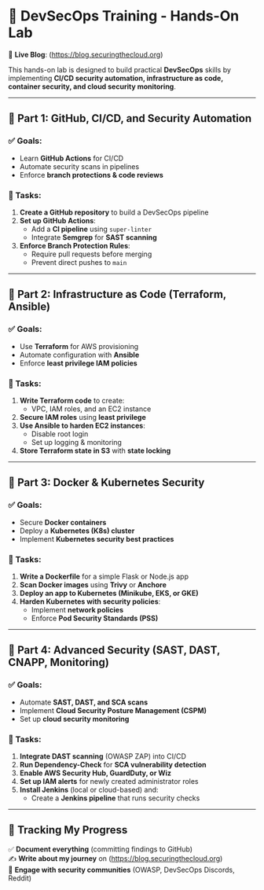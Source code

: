 # 🚀 DevSecOps Training - Hands-On Lab  
🔗 **Live Blog**: (https://blog.securingthecloud.org)  

This hands-on lab is designed to build practical **DevSecOps** skills by implementing **CI/CD security automation, infrastructure as code, container security, and cloud security monitoring**.  

---

## 📌 Part 1: GitHub, CI/CD, and Security Automation  
### ✅ Goals:
- Learn **GitHub Actions** for CI/CD  
- Automate security scans in pipelines  
- Enforce **branch protections & code reviews**  

### 🔨 Tasks:
1. **Create a GitHub repository** to build a DevSecOps pipeline  
2. **Set up GitHub Actions**:
   - Add a **CI pipeline** using `super-linter`  
   - Integrate **Semgrep** for **SAST scanning**  
3. **Enforce Branch Protection Rules**:
   - Require pull requests before merging  
   - Prevent direct pushes to `main`  
 

---

## 📌 Part 2: Infrastructure as Code (Terraform, Ansible)  
### ✅ Goals:
- Use **Terraform** for AWS provisioning  
- Automate configuration with **Ansible**  
- Enforce **least privilege IAM policies**  

### 🔨 Tasks:
1. **Write Terraform code** to create:
   - VPC, IAM roles, and an EC2 instance  
2. **Secure IAM roles** using **least privilege**  
3. **Use Ansible to harden EC2 instances**:
   - Disable root login  
   - Set up logging & monitoring  
4. **Store Terraform state in S3** with **state locking**  

---

## 📌 Part 3: Docker & Kubernetes Security  
### ✅ Goals:
- Secure **Docker containers**  
- Deploy a **Kubernetes (K8s) cluster**  
- Implement **Kubernetes security best practices**  

### 🔨 Tasks:
1. **Write a Dockerfile** for a simple Flask or Node.js app  
2. **Scan Docker images** using **Trivy** or **Anchore**  
3. **Deploy an app to Kubernetes (Minikube, EKS, or GKE)**  
4. **Harden Kubernetes with security policies**:
   - Implement **network policies**  
   - Enforce **Pod Security Standards (PSS)**  

---

## 📌 Part 4: Advanced Security (SAST, DAST, CNAPP, Monitoring)  
### ✅ Goals:
- Automate **SAST, DAST, and SCA scans**  
- Implement **Cloud Security Posture Management (CSPM)**  
- Set up **cloud security monitoring**  

### 🔨 Tasks:
1. **Integrate DAST scanning** (OWASP ZAP) into CI/CD  
2. **Run Dependency-Check** for **SCA vulnerability detection**  
3. **Enable AWS Security Hub, GuardDuty, or Wiz**  
4. **Set up IAM alerts** for newly created administrator roles  
5. **Install Jenkins** (local or cloud-based) and:
   - Create a **Jenkins pipeline** that runs security checks 

---

## 🚀 Tracking My Progress  
✅ **Document everything** (committing findings to GitHub)  
✍️ **Write about my journey** on (https://blog.securingthecloud.org)  
🤝 **Engage with security communities** (OWASP, DevSecOps Discords, Reddit)  
